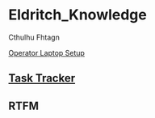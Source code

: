 # Eldritch_Knowledge
Cthulhu Fhtagn


[Operator Laptop Setup](operator_laptop_setup.md)

## [Task Tracker](./task-tracker.md)


## RTFM
